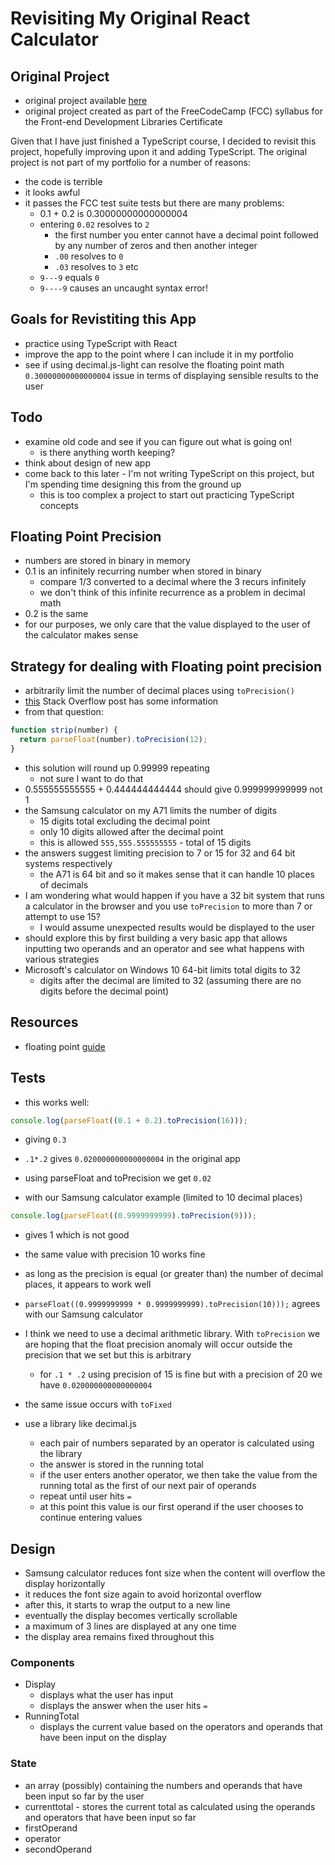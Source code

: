 # Revisiting My Original React Calculator

## Original Project

- original project available [here](https://calculator-gwib.netlify.app/ "react calculator app on netlify")
- original project created as part of the FreeCodeCamp (FCC) syllabus for the Front-end Development Libraries Certificate

Given that I have just finished a TypeScript course, I decided to revisit this project, hopefully improving upon it and adding TypeScript. The original project is not part of my portfolio for a number of reasons:

- the code is terrible
- it looks awful
- it passes the FCC test suite tests but there are many problems:
  - 0.1 + 0.2 is 0.30000000000000004
  - entering `0.02` resolves to `2`
    - the first number you enter cannot have a decimal point followed by any number of zeros and then another integer
    - `.00` resolves to `0`
    - `.03` resolves to `3` etc
  - `9---9` equals `0`
  - `9----9` causes an uncaught syntax error!

## Goals for Revistiting this App

- practice using TypeScript with React
- improve the app to the point where I can include it in my portfolio
- see if using decimal.js-light can resolve the floating point math `0.30000000000000004` issue in terms of displaying sensible results to the user

## Todo

- examine old code and see if you can figure out what is going on!
  - is there anything worth keeping?
- think about design of new app
- come back to this later - I'm not writing TypeScript on this project, but I'm spending time designing this from the ground up
  - this is too complex a project to start out practicing TypeScript concepts

## Floating Point Precision

- numbers are stored in binary in memory
- 0.1 is an infinitely recurring number when stored in binary
  - compare 1/3 converted to a decimal where the 3 recurs infinitely
  - we don't think of this infinite recurrence as a problem in decimal math
- 0.2 is the same
- for our purposes, we only care that the value displayed to the user of the calculator makes sense

## Strategy for dealing with Floating point precision

- arbitrarily limit the number of decimal places using `toPrecision()`
- [this](https://stackoverflow.com/questions/1458633/how-can-i-deal-with-floating-point-number-precision-in-javascript?noredirect=1&lq=1 "stackoverflow question and answers about floating point number precision") Stack Overflow post has some information
- from that question:

```js
function strip(number) {
  return parseFloat(number).toPrecision(12);
}
```

- this solution will round up 0.99999 repeating
  - not sure I want to do that
- 0.555555555555 + 0.444444444444 should give 0.999999999999 not 1
- the Samsung calculator on my A71 limits the number of digits
  - 15 digits total excluding the decimal point
  - only 10 digits allowed after the decimal point
  - this is allowed `555,555.555555555` - total of 15 digits
- the answers suggest limiting precision to 7 or 15 for 32 and 64 bit systems respectively
  - the A71 is 64 bit and so it makes sense that it can handle 10 places of decimals
- I am wondering what would happen if you have a 32 bit system that runs a calculator in the browser and you use `toPrecision` to more than 7 or attempt to use 15?
  - I would assume unexpected results would be displayed to the user
- should explore this by first building a very basic app that allows inputting two operands and an operator and see what happens with various strategies
- Microsoft's calculator on Windows 10 64-bit limits total digits to 32
  - digits after the decimal are limited to 32 (assuming there are no digits before the decimal point)

## Resources

- floating point [guide](https://floating-point-gui.de/languages/javascript/ "website with some information about floating point in JS")

## Tests

- this works well:

```js
console.log(parseFloat((0.1 + 0.2).toPrecision(16)));
```

- giving `0.3`
- `.1*.2` gives `0.020000000000000004` in the original app
- using parseFloat and toPrecision we get `0.02`

- with our Samsung calculator example (limited to 10 decimal places)

```js
console.log(parseFloat((0.9999999999).toPrecision(9)));
```

- gives 1 which is not good
- the same value with precision 10 works fine
- as long as the precision is equal (or greater than) the number of decimal places, it appears to work well
- `parseFloat((0.9999999999 * 0.9999999999).toPrecision(10)));` agrees with our Samsung calculator

- I think we need to use a decimal arithmetic library. With `toPrecision` we are hoping that the float precision anomaly will occur outside the precision that we set but this is arbitrary
  - for `.1 * .2` using precision of 15 is fine but with a precision of 20 we have `0.020000000000000004`
- the same issue occurs with `toFixed`
- use a library like decimal.js
  - each pair of numbers separated by an operator is calculated using the library
  - the answer is stored in the running total
  - if the user enters another operator, we then take the value from the running total as the first of our next pair of operands
  - repeat until user hits `=`
  - at this point this value is our first operand if the user chooses to continue entering values

## Design

- Samsung calculator reduces font size when the content will overflow the display horizontally
- it reduces the font size again to avoid horizontal overflow
- after this, it starts to wrap the output to a new line
- eventually the display becomes vertically scrollable
- a maximum of 3 lines are displayed at any one time
- the display area remains fixed throughout this

### Components

- Display
  - displays what the user has input
  - displays the answer when the user hits `=`
- RunningTotal
  - displays the current value based on the operators and operands that have been input on the display

### State

- an array (possibly) containing the numbers and operands that have been input so far by the user
- currenttotal - stores the current total as calculated using the operands and operators that have been input so far
- firstOperand
- operator
- secondOperand
